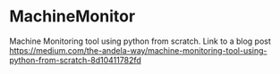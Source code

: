 # MachineMonitor
Machine Monitoring tool using python from scratch.
Link to a blog post 
https://medium.com/the-andela-way/machine-monitoring-tool-using-python-from-scratch-8d10411782fd
